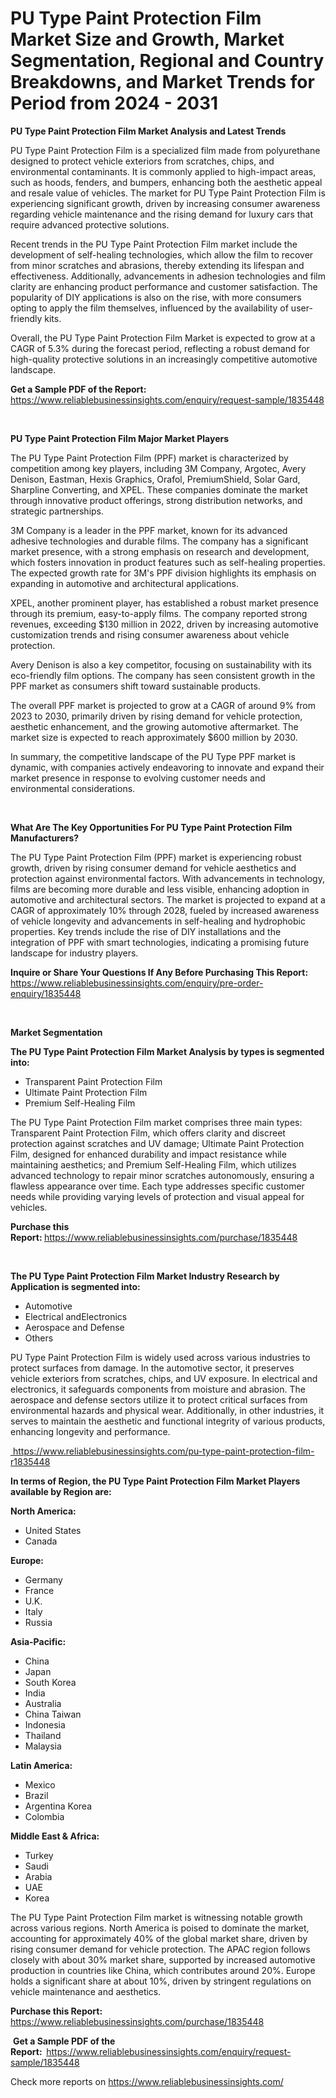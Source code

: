 <p><h1>PU Type Paint Protection Film Market Size and Growth, Market Segmentation, Regional and Country Breakdowns, and Market Trends for Period from 2024 -  2031</h1></p><p><strong>PU Type Paint Protection Film Market Analysis and Latest Trends</strong></p>
<p><p>PU Type Paint Protection Film is a specialized film made from polyurethane designed to protect vehicle exteriors from scratches, chips, and environmental contaminants. It is commonly applied to high-impact areas, such as hoods, fenders, and bumpers, enhancing both the aesthetic appeal and resale value of vehicles. The market for PU Type Paint Protection Film is experiencing significant growth, driven by increasing consumer awareness regarding vehicle maintenance and the rising demand for luxury cars that require advanced protective solutions.</p><p>Recent trends in the PU Type Paint Protection Film market include the development of self-healing technologies, which allow the film to recover from minor scratches and abrasions, thereby extending its lifespan and effectiveness. Additionally, advancements in adhesion technologies and film clarity are enhancing product performance and customer satisfaction. The popularity of DIY applications is also on the rise, with more consumers opting to apply the film themselves, influenced by the availability of user-friendly kits.</p><p>Overall, the PU Type Paint Protection Film Market is expected to grow at a CAGR of 5.3% during the forecast period, reflecting a robust demand for high-quality protective solutions in an increasingly competitive automotive landscape.</p></p>
<p><strong>Get a Sample PDF of the Report:&nbsp;</strong> <a href="https://www.reliablebusinessinsights.com/enquiry/request-sample/1835448?utm_campaign=1877&utm_medium=2&utm_source=Github&utm_content=ia&utm_term=31122024&utm_id=pu-type-paint-protection-film">https://www.reliablebusinessinsights.com/enquiry/request-sample/1835448</a></p>
<p>&nbsp;</p>
<p><strong>PU Type Paint Protection Film Major Market Players</strong></p>
<p><p>The PU Type Paint Protection Film (PPF) market is characterized by competition among key players, including 3M Company, Argotec, Avery Denison, Eastman, Hexis Graphics, Orafol, PremiumShield, Solar Gard, Sharpline Converting, and XPEL. These companies dominate the market through innovative product offerings, strong distribution networks, and strategic partnerships.</p><p>3M Company is a leader in the PPF market, known for its advanced adhesive technologies and durable films. The company has a significant market presence, with a strong emphasis on research and development, which fosters innovation in product features such as self-healing properties. The expected growth rate for 3M's PPF division highlights its emphasis on expanding in automotive and architectural applications.</p><p>XPEL, another prominent player, has established a robust market presence through its premium, easy-to-apply films. The company reported strong revenues, exceeding $130 million in 2022, driven by increasing automotive customization trends and rising consumer awareness about vehicle protection.</p><p>Avery Denison is also a key competitor, focusing on sustainability with its eco-friendly film options. The company has seen consistent growth in the PPF market as consumers shift toward sustainable products. </p><p>The overall PPF market is projected to grow at a CAGR of around 9% from 2023 to 2030, primarily driven by rising demand for vehicle protection, aesthetic enhancement, and the growing automotive aftermarket. The market size is expected to reach approximately $600 million by 2030. </p><p>In summary, the competitive landscape of the PU Type PPF market is dynamic, with companies actively endeavoring to innovate and expand their market presence in response to evolving customer needs and environmental considerations.</p></p>
<p>&nbsp;</p>
<p><strong>What Are The Key Opportunities For PU Type Paint Protection Film Manufacturers?</strong></p>
<p><p>The PU Type Paint Protection Film (PPF) market is experiencing robust growth, driven by rising consumer demand for vehicle aesthetics and protection against environmental factors. With advancements in technology, films are becoming more durable and less visible, enhancing adoption in automotive and architectural sectors. The market is projected to expand at a CAGR of approximately 10% through 2028, fueled by increased awareness of vehicle longevity and advancements in self-healing and hydrophobic properties. Key trends include the rise of DIY installations and the integration of PPF with smart technologies, indicating a promising future landscape for industry players.</p></p>
<p><strong>Inquire or Share Your Questions If Any Before Purchasing This Report:</strong> <a href="https://www.reliablebusinessinsights.com/enquiry/pre-order-enquiry/1835448?utm_campaign=1877&utm_medium=2&utm_source=Github&utm_content=ia&utm_term=31122024&utm_id=pu-type-paint-protection-film">https://www.reliablebusinessinsights.com/enquiry/pre-order-enquiry/1835448</a></p>
<p>&nbsp;</p>
<p><strong>Market Segmentation</strong></p>
<p><strong>The PU Type Paint Protection Film Market Analysis by types is segmented into:</strong></p>
<p><ul><li>Transparent Paint Protection Film</li><li>Ultimate Paint Protection Film</li><li>Premium Self-Healing Film</li></ul></p>
<p><p>The PU Type Paint Protection Film market comprises three main types: Transparent Paint Protection Film, which offers clarity and discreet protection against scratches and UV damage; Ultimate Paint Protection Film, designed for enhanced durability and impact resistance while maintaining aesthetics; and Premium Self-Healing Film, which utilizes advanced technology to repair minor scratches autonomously, ensuring a flawless appearance over time. Each type addresses specific customer needs while providing varying levels of protection and visual appeal for vehicles.</p></p>
<p><strong>Purchase this Report:&nbsp;</strong><a href="https://www.reliablebusinessinsights.com/purchase/1835448?utm_campaign=1877&utm_medium=2&utm_source=Github&utm_content=ia&utm_term=31122024&utm_id=pu-type-paint-protection-film">https://www.reliablebusinessinsights.com/purchase/1835448</a></p>
<p>&nbsp;</p>
<p><strong>The PU Type Paint Protection Film Market Industry Research by Application is segmented into:</strong></p>
<p><ul><li>Automotive</li><li>Electrical andElectronics</li><li>Aerospace and Defense</li><li>Others</li></ul></p>
<p><p>PU Type Paint Protection Film is widely used across various industries to protect surfaces from damage. In the automotive sector, it preserves vehicle exteriors from scratches, chips, and UV exposure. In electrical and electronics, it safeguards components from moisture and abrasion. The aerospace and defense sectors utilize it to protect critical surfaces from environmental hazards and physical wear. Additionally, in other industries, it serves to maintain the aesthetic and functional integrity of various products, enhancing longevity and performance.</p></p>
<p><a href="https://www.reliablebusinessinsights.com/pu-type-paint-protection-film-r1835448?utm_campaign=1877&utm_medium=2&utm_source=Github&utm_content=ia&utm_term=31122024&utm_id=pu-type-paint-protection-film">&nbsp;https://www.reliablebusinessinsights.com/pu-type-paint-protection-film-r1835448</a></p>
<p><strong>In terms of Region, the PU Type Paint Protection Film Market Players available by Region are:</strong></p>
<p>
    <p> <strong> North America: </strong>
        <ul>
            <li>United States</li>
            <li>Canada</li>
        </ul>
        </p> 
    <p> <strong> Europe: </strong>
        <ul>
            <li>Germany</li>
            <li>France</li>
            <li>U.K.</li>
            <li>Italy</li>
            <li>Russia</li>
        </ul>
        </p> 
    <p> <strong> Asia-Pacific: </strong>
        <ul>
            <li>China</li>
            <li>Japan</li>
            <li>South Korea</li>
            <li>India</li>
            <li>Australia</li>
            <li>China Taiwan</li>
            <li>Indonesia</li>
            <li>Thailand</li>
            <li>Malaysia</li>
        </ul>
        </p> 
    <p> <strong> Latin America: </strong>
        <ul>
            <li>Mexico</li>
            <li>Brazil</li>
            <li>Argentina Korea</li>
            <li>Colombia</li>
        </ul>
        </p> 
    <p> <strong> Middle East & Africa: </strong>
        <ul>
            <li>Turkey</li>
            <li>Saudi</li>
            <li>Arabia</li>
            <li>UAE</li>
            <li>Korea</li>
        </ul>
    </p>
    </p>
<p><p>The PU Type Paint Protection Film market is witnessing notable growth across various regions. North America is poised to dominate the market, accounting for approximately 40% of the global market share, driven by rising consumer demand for vehicle protection. The APAC region follows closely with about 30% market share, supported by increased automotive production in countries like China, which contributes around 20%. Europe holds a significant share at about 10%, driven by stringent regulations on vehicle maintenance and aesthetics.</p></p>
<p><strong>Purchase this Report: </strong><a href="https://www.reliablebusinessinsights.com/purchase/1835448?utm_campaign=1877&utm_medium=2&utm_source=Github&utm_content=ia&utm_term=31122024&utm_id=pu-type-paint-protection-film">https://www.reliablebusinessinsights.com/purchase/1835448</a></p>
<p>&nbsp;<strong>Get a Sample PDF of the Report:&nbsp;&nbsp;</strong><a href="https://www.reliablebusinessinsights.com/enquiry/request-sample/1835448?utm_campaign=1877&utm_medium=2&utm_source=Github&utm_content=ia&utm_term=31122024&utm_id=pu-type-paint-protection-film">https://www.reliablebusinessinsights.com/enquiry/request-sample/1835448</a></p>
<p><strong></strong></p>
<p>Check more reports on <a href="https://www.reliablebusinessinsights.com/?utm_campaign=1877&utm_medium=2&utm_source=Github&utm_content=ia&utm_term=31122024&utm_id=pu-type-paint-protection-film">https://www.reliablebusinessinsights.com/</a></p>